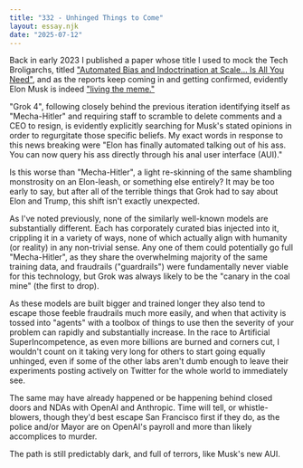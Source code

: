 ```yaml
---
title: "332 - Unhinged Things to Come"
layout: essay.njk
date: "2025-07-12"
---
```


Back in early 2023 I published a paper whose title I used to mock the Tech Broligarchs, titled ["Automated Bias and Indoctrination at Scale… Is All You Need"](https://www.researchgate.net/publication/378191925_Automated_Bias_and_Indoctrination_at_Scale_Is_All_You_Need), and as the reports keep coming in and getting confirmed, evidently Elon Musk is indeed ["living the meme."](https://x.com/jeremyphoward/status/1943436621556466171?t=Vv7JeOI6F_M4x1wDQ46hRA&s=19)

"Grok 4", following closely behind the previous iteration identifying itself as "Mecha-Hitler" and requiring staff to scramble to delete comments and a CEO to resign, is evidently explicitly searching for Musk's stated opinions in order to regurgitate those specific beliefs. My exact words in response to this news breaking were "Elon has finally automated talking out of his ass. You can now query his ass directly through his anal user interface (AUI)."

Is this worse than "Mecha-Hitler", a light re-skinning of the same shambling monstrosity on an Elon-leash, or something else entirely? It may be too early to say, but after all of the terrible things that Grok had to say about Elon and Trump, this shift isn't exactly unexpected.

As I've noted previously, none of the similarly well-known models are substantially different. Each has corporately curated bias injected into it, crippling it in a variety of ways, none of which actually align with humanity (or reality) in any non-trivial sense. Any one of them could potentially go full "Mecha-Hitler", as they share the overwhelming majority of the same training data, and fraudrails ("guardrails") were fundamentally never viable for this technology, but Grok was always likely to be the "canary in the coal mine" (the first to drop).

As these models are built bigger and trained longer they also tend to escape those feeble fraudrails much more easily, and when that activity is tossed into "agents" with a toolbox of things to use then the severity of your problem can rapidly and substantially increase. In the race to Artificial SuperIncompetence, as even more billions are burned and corners cut, I wouldn't count on it taking very long for others to start going equally unhinged, even if some of the other labs aren't dumb enough to leave their experiments posting actively on Twitter for the whole world to immediately see.

The same may have already happened or be happening behind closed doors and NDAs with OpenAI and Anthropic. Time will tell, or whistle-blowers, though they'd best escape San Francisco first if they do, as the police and/or Mayor are on OpenAI's payroll and more than likely accomplices to murder.

The path is still predictably dark, and full of terrors, like Musk's new AUI.